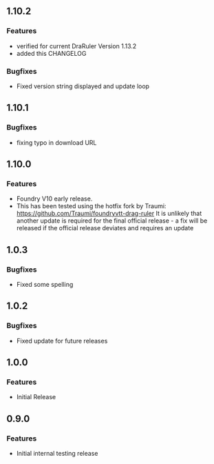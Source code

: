 ## 1.10.2
### Features
- verified for current DraRuler Version 1.13.2
- added this CHANGELOG

### Bugfixes
- Fixed version string displayed and update loop

## 1.10.1
### Bugfixes
- fixing typo in download URL

## 1.10.0
### Features
- Foundry V10 early release.
- This has been tested using the hotfix fork by Traumi: https://github.com/Traumi/foundryvtt-drag-ruler It is unlikely that another update is required for the final official release - a fix will be released if the official release deviates and requires an update


## 1.0.3
### Bugfixes
- Fixed some spelling

## 1.0.2
### Bugfixes
- Fixed update for future releases

## 1.0.0
### Features
- Initial Release

## 0.9.0
### Features
- Initial internal testing release
